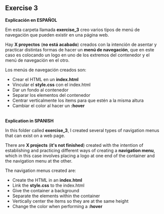 ## Exercise 3 ##

**Explicación en ESPAÑOL**

Em esta carpeta llamada **exercise_3** creo varios tipos de menú de navegación que pueden existir en una página web.

Hay **X proyectos** (**no está acabado**) creados con la intención de asentar y practicar distintas formas de hacer un **menú de navegación**, que en este caso es colocando un logo en uno de los extremos del contenedor y el menú de navegación en el otro.

Los menús de navegación creados son:

- Crear el HTML en un **index.html**
- Vincular el **style.css** con el index.html
- Dar un fondo al contenedor
- Separar los elementos del contenedor
- Centrar verticalmente los items para que estén a la misma altura
- Cambiar el color al hacer un **:hover**

######

**Explication in SPANISH**

In this folder called **exercise_3**, I created several types of navigation menus that can exist on a web page.

There are **X projects** (**it's not finished**) created with the intention of establishing and practicing different ways of creating a **navigation menu**, which in this case involves placing a logo at one end of the container and the navigation menu at the other.

The navigation menus created are:

- Create the HTML in an **index.html**
- Link the **style.css** to the index.html
- Give the container a background
- Separate the elements within the container
- Vertically center the items so they are at the same height
- Change the color when performing a **:hover**
